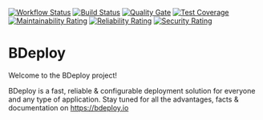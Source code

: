 [![Workflow Status](https://github.com/bdeployteam/bdeploy/workflows/BDeploy%20CI/badge.svg)](https://github.com/bdeployteam/bdeploy)
[![Build Status](https://travis-ci.com/bdeployteam/bdeploy.svg?branch=master)](https://travis-ci.com/bdeployteam/bdeploy)
[![Quality Gate](https://sonarcloud.io/api/project_badges/measure?metric=alert_status&project=bdeployteam_bdeploy)](https://sonarcloud.io/dashboard?id=bdeployteam_bdeploy)
[![Test Coverage](https://sonarcloud.io/api/project_badges/measure?metric=coverage&project=bdeployteam_bdeploy)](https://sonarcloud.io/dashboard?id=bdeployteam_bdeploy)
[![Maintainability Rating](https://sonarcloud.io/api/project_badges/measure?metric=sqale_rating&project=bdeployteam_bdeploy)](https://sonarcloud.io/dashboard?id=bdeployteam_bdeploy)
[![Reliability Rating](https://sonarcloud.io/api/project_badges/measure?metric=reliability_rating&project=bdeployteam_bdeploy)](https://sonarcloud.io/dashboard?id=bdeployteam_bdeploy)
[![Security Rating](https://sonarcloud.io/api/project_badges/measure?metric=security_rating&project=bdeployteam_bdeploy)](https://sonarcloud.io/dashboard?id=bdeployteam_bdeploy)

# BDeploy

Welcome to the BDeploy project!

BDeploy is a fast, reliable & configurable deployment solution for everyone and any type of application.
Stay tuned for all the advantages, facts & documentation on https://bdeploy.io
